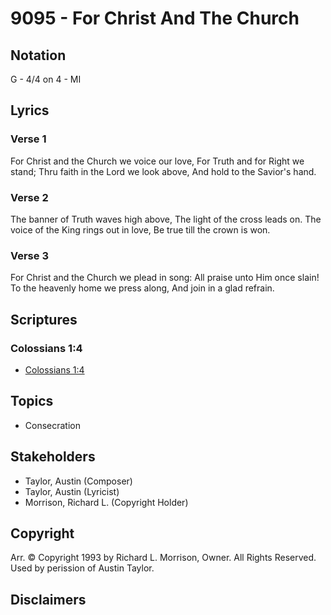 # 9095 - For Christ And The Church

## Notation

G - 4/4 on 4 - MI

## Lyrics

### Verse 1

For Christ and the Church we voice our love, For Truth and for Right we stand; Thru faith in the Lord we look above, And hold to the Savior's hand.

### Verse 2

The banner of Truth waves high above, The light of the cross leads on. The voice of the King rings out in love, Be true till the crown is won.

### Verse 3

For Christ and the Church we plead in song: All praise unto Him once slain! To the heavenly home we press along, And join in a glad refrain.


## Scriptures

### Colossians 1:4

- [Colossians 1:4](https://www.biblegateway.com/passage/?search=Colossians%201%3A4)


## Topics

- Consecration

## Stakeholders

- Taylor, Austin (Composer)
- Taylor, Austin (Lyricist)
- Morrison, Richard L. (Copyright Holder)

## Copyright

Arr. © Copyright 1993 by Richard L. Morrison, Owner. All Rights Reserved. Used by perission of Austin Taylor.


## Disclaimers



